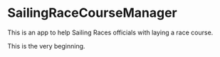 # SailingRaceCourseManager

This is an app to help Sailing Races officials with laying a race course.

This is the very beginning.

